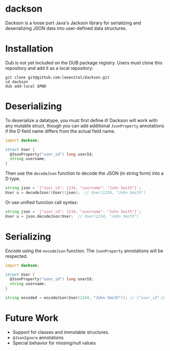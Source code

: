 # dackson

Dackson is a loose port Java's Jackson library for serializing and deserializing JSON data into user-defined data structures.

# Installation

Dub is not yet included on the DUB package registry. Users must clone this repository and add it as a local repository:

```
git clone git@github.com:leeavital/dackson.git
cd dackson
dub add-local $PWD
```

# Deserializing

To deserialize a datatype, you must first define it! Dackson will work with any
mutable struct, though you can add additional `JsonProperty` annotations if the
D field name differs from the actual field name.

```D
import dackson;

struct User {
  @JsonProperty("user_id") long userId;
  string username;
}
```

Then use the `decodeJson` function to decode the JSON (in string form) into a D type.

```D
string json = `{"user_id": 1234, "username": "John Smith"}`;
User u = decodeJson!(User)(json);  // User(1234, "John Smith")
```

Or use unified function call syntax: 

```D
string json = `{"user_id": 1234, "username": "John Smith"}`;
User u = json.decodeJson!User;  // User(1234, "John Smith")
```

# Serializing

Encode using the `encodeJson` function. The `JsonProperty` annotations will be respected.

```D
import dackson;

struct User {
  @JsonProperty("user_id") long userId;
  string username;
}

string encoded = encodeJson(User(1234, "John Smith")); // {"user_id":1234,"username":"John Smith"}
```

# Future Work

- Support for classes and immutable structures.
- `@JsonIgnore` annotations
- Special behavior for missing/null values
